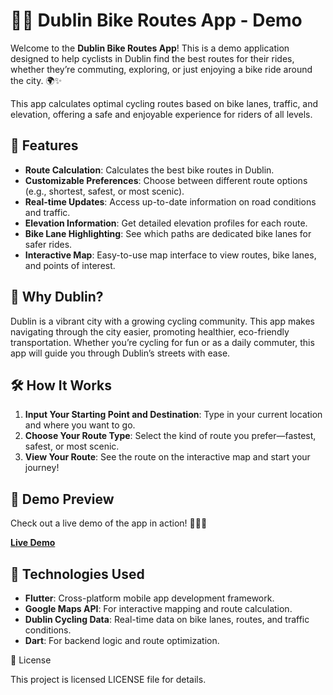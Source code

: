 # 🚴‍♂️ **Dublin Bike Routes App - Demo**

Welcome to the **Dublin Bike Routes App**! This is a demo application designed to help cyclists in Dublin find the best routes for their rides, whether they’re commuting, exploring, or just enjoying a bike ride around the city. 🌍✨

This app calculates optimal cycling routes based on bike lanes, traffic, and elevation, offering a safe and enjoyable experience for riders of all levels.

## 📝 **Features**

- **Route Calculation**: Calculates the best bike routes in Dublin.
- **Customizable Preferences**: Choose between different route options (e.g., shortest, safest, or most scenic).
- **Real-time Updates**: Access up-to-date information on road conditions and traffic.
- **Elevation Information**: Get detailed elevation profiles for each route.
- **Bike Lane Highlighting**: See which paths are dedicated bike lanes for safer rides.
- **Interactive Map**: Easy-to-use map interface to view routes, bike lanes, and points of interest.

## 🌆 **Why Dublin?**
Dublin is a vibrant city with a growing cycling community. This app makes navigating through the city easier, promoting healthier, eco-friendly transportation. Whether you’re cycling for fun or as a daily commuter, this app will guide you through Dublin’s streets with ease.

## 🛠️ **How It Works**

1. **Input Your Starting Point and Destination**: Type in your current location and where you want to go.
2. **Choose Your Route Type**: Select the kind of route you prefer—fastest, safest, or most scenic.
3. **View Your Route**: See the route on the interactive map and start your journey!

## 📱 **Demo Preview**
Check out a live demo of the app in action! 🚴‍♀️💨

[**Live Demo**](https://rarroyo00.github.io/bike_routes_demo/)

## 🚀 **Technologies Used**

- **Flutter**: Cross-platform mobile app development framework.
- **Google Maps API**: For interactive mapping and route calculation.
- **Dublin Cycling Data**: Real-time data on bike lanes, routes, and traffic conditions.
- **Dart**: For backend logic and route optimization.


📜 License

This project is licensed LICENSE file for details.
